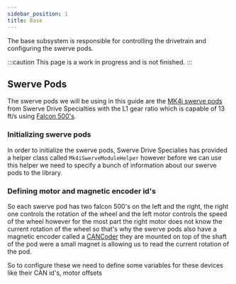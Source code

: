 ```yaml
--- 
sidebar_position: 1
title: Base
---
```


The base subsystem is responsible for controlling the drivetrain and configuring the swerve pods.

:::caution
   This page is a work in progress and is not finished.
:::

## Swerve Pods

The swerve pods we will be using in this guide are the [MK4i swerve pods](https://www.swervedrivespecialties.com/products/mk4i-swerve-module) from Swerve Drive Specialties with the L1 gear ratio which is capable of 13 ft/s using [Falcon 500's](https://store.ctr-electronics.com/falcon-500-powered-by-talon-fx/).

### Initializing swerve pods

In order to initialize the swerve pods, Swerve Drive Specialies has provided a helper class called `Mk4iSwerveModuleHelper` however before we can use this helper we need to specify a bunch of information about our swerve pods to the library.

### Defining motor and magnetic encoder id's

So each swerve pod has two falcon 500's on the left and the right, the right one controls the rotation of the wheel and the left motor controls the speed of the wheel however for the most part the right motor does not know the current rotation of the wheel so that's why the swerve pods also have a magnetic encoder called a [CANCoder](https://store.ctr-electronics.com/cancoder/) they are mounted on top of the shaft of the pod were a small magnet is allowing us to read the current rotation of the pod.

So to configure these we need to define some variables for these devices like their CAN id's, motor offsets
